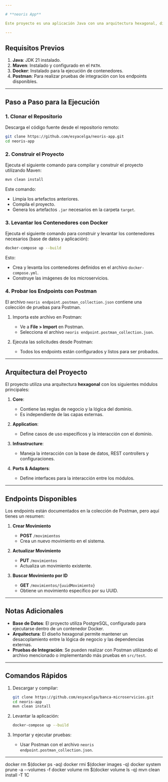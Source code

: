 ```yaml
---

# **neoris App**

Este proyecto es una aplicación Java con una arquitectura hexagonal, diseñada para la gestión de movimientos y cuentas. A continuación, se describen los pasos para la descarga, configuración y ejecución del proyecto, así como las pruebas disponibles.

---
```


## **Requisitos Previos**

1. **Java**: JDK 21 instalado.
2. **Maven**: Instalado y configurado en el `PATH`.
3. **Docker**: Instalado para la ejecución de contenedores.
4. **Postman**: Para realizar pruebas de integración con los endpoints disponibles.

---

## **Paso a Paso para la Ejecución**

### **1. Clonar el Repositorio**
Descarga el código fuente desde el repositorio remoto:

```bash
git clone https://github.com/esyacelga/neoris-app.git
cd neoris-app
```

### **2. Construir el Proyecto**
Ejecuta el siguiente comando para compilar y construir el proyecto utilizando Maven:

```bash
mvn clean install
```

Este comando:
- Limpia los artefactos anteriores.
- Compila el proyecto.
- Genera los artefactos `.jar` necesarios en la carpeta `target`.

### **3. Levantar los Contenedores con Docker**
Ejecuta el siguiente comando para construir y levantar los contenedores necesarios (base de datos y aplicación):

```bash
docker-compose up --build
```

Esto:
- Crea y levanta los contenedores definidos en el archivo `docker-compose.yml`.
- Construye las imágenes de los microservicios.

### **4. Probar los Endpoints con Postman**
El archivo `neoris endpoint.postman_collection.json` contiene una colección de pruebas para Postman.

1. Importa este archivo en Postman:
    - Ve a **File > Import** en Postman.
    - Selecciona el archivo `neoris endpoint.postman_collection.json`.

2. Ejecuta las solicitudes desde Postman:
    - Todos los endpoints están configurados y listos para ser probados.

---

## **Arquitectura del Proyecto**

El proyecto utiliza una arquitectura **hexagonal** con los siguientes módulos principales:

1. **Core**:
    - Contiene las reglas de negocio y la lógica del dominio.
    - Es independiente de las capas externas.

2. **Application**:
    - Define casos de uso específicos y la interacción con el dominio.

3. **Infrastructure**:
    - Maneja la interacción con la base de datos, REST controllers y configuraciones.

4. **Ports & Adapters**:
    - Define interfaces para la interacción entre los módulos.

---

## **Endpoints Disponibles**

Los endpoints están documentados en la colección de Postman, pero aquí tienes un resumen:

1. **Crear Movimiento**
    - **POST** `/movimientos`
    - Crea un nuevo movimiento en el sistema.

2. **Actualizar Movimiento**
    - **PUT** `/movimientos`
    - Actualiza un movimiento existente.

3. **Buscar Movimiento por ID**
    - **GET** `/movimientos/{uuidMovimiento}`
    - Obtiene un movimiento específico por su UUID.

---

## **Notas Adicionales**

- **Base de Datos**: El proyecto utiliza PostgreSQL, configurado para ejecutarse dentro de un contenedor Docker.
- **Arquitectura**: El diseño hexagonal permite mantener un desacoplamiento entre la lógica de negocio y las dependencias externas.
- **Pruebas de Integración**: Se pueden realizar con Postman utilizando el archivo mencionado o implementando más pruebas en `src/test`.

---

## **Comandos Rápidos**

1. Descargar y compilar:
   ```bash
   git clone https://github.com/esyacelga/banca-microservicios.git
   cd neoris-app
   mvn clean install
   ```

2. Levantar la aplicación:
   ```bash
   docker-compose up --build
   ```

3. Importar y ejecutar pruebas:
    - Usar Postman con el archivo `neoris endpoint.postman_collection.json`.

---
docker rm $(docker ps -aq)
docker rmi $(docker images -q)
docker system prune -a --volumes -f
docker volume rm $(docker volume ls -q)
mvn clean install -T 1C

   
